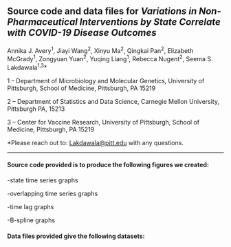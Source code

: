 ## Source code and data files for *Variations in Non-Pharmaceutical Interventions by State Correlate with COVID-19 Disease Outcomes*

Annika J. Avery<sup>1</sup>, Jiayi Wang<sup>2</sup>, Xinyu Ma<sup>2</sup>, Qingkai Pan<sup>2</sup>, Elizabeth McGrady<sup>1</sup>, Zongyuan Yuan<sup>2</sup>, Yuqing Liang<sup>1</sup>, Rebecca Nugent<sup>2</sup>, Seema S. Lakdawala<sup>1,3</sup>*

1 – Department of Microbiology and Molecular Genetics, University of Pittsburgh, School of Medicine, Pittsburgh, PA 15219

2 – Department of Statistics and Data Science, Carnegie Mellon University, Pittsburgh PA, 15213

3 – Center for Vaccine Research, University of Pittsburgh, School of Medicine, Pittsburgh, PA 15219

*Please reach out to: Lakdawala@pitt.edu with any questions. 
_________

#### Source code provided is to produce the following figures we created:

-state time series graphs

-overlapping time series graphs

-time lag graphs

-B-spline graphs 

#### Data files provided give the following datasets:


